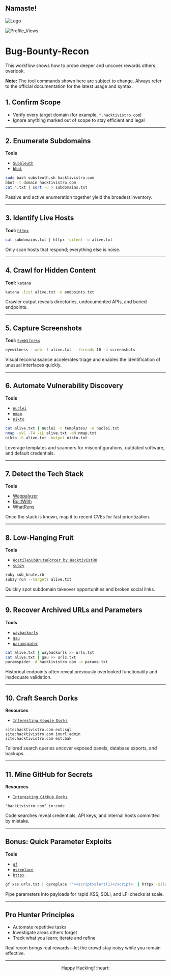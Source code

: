 ## Namaste! 

![Logo](https://github.com/user-attachments/assets/ce14e2ed-d195-43d6-8f89-eeb81fba33b0)

![Profile_Views](https://komarev.com/ghpvc/?username=HacktivistRO&style=for-the-badge)

# Bug-Bounty-Recon
This workflow shows how to probe deeper and uncover rewards others overlook.

**Note:** The tool commands shown here are subject to change. Always refer to the official documentation for the latest usage and syntax.

## 1. Confirm Scope

- Verify every target domain (for example, `*.hacktivistro.com`)
- Ignore anything marked out of scope to stay efficient and legal

---

## 2. Enumerate Subdomains

**Tools**

- [`SubSleuth`](https://github.com/HacktivistRO/SubSleuth)
- [`bbot`](https://github.com/blacklanternsecurity/bbot)

```bash
sudo bash subsleuth.sh hacktivistro.com
bbot -t domain hacktivistro.com
cat *.txt | sort -u > subdomains.txt
```
Passive and active enumeration together yield the broadest inventory.

---

## 3. Identify Live Hosts

**Tool:** [`httpx`](https://github.com/projectdiscovery/httpx)

```bash
cat subdomains.txt | httpx -silent -o alive.txt
```
Only scan hosts that respond; everything else is noise.

---

## 4. Crawl for Hidden Content

**Tool:** [`katana`](https://github.com/projectdiscovery/katana)

```bash
katana -list alive.txt -o endpoints.txt
```

Crawler output reveals directories, undocumented APIs, and buried endpoints.

---

## 5. Capture Screenshots

**Tool:** [`EyeWitness`](https://github.com/FortyNorthSecurity/EyeWitness)

```bash
eyewitness --web -f alive.txt --threads 10 -d screenshots
```

Visual reconnaissance accelerates triage and enables the identification of unusual interfaces quickly.

---

## 6. Automate Vulnerability Discovery

**Tools**

- [`nuclei`](https://github.com/projectdiscovery/nuclei)
- [`nmap`](https://nmap.org/)
- [`nikto`](https://github.com/sullo/nikto)

```bash
cat alive.txt | nuclei -t templates/ -o nuclei.txt
nmap -sVC -T4 -iL alive.txt -oN nmap.txt
nikto -h alive.txt -output nikto.txt
```
Leverage templates and scanners for misconfigurations, outdated software, and default credentials.

---

## 7. Detect the Tech Stack
**Tools**

- [Wappalyzer](https://www.wappalyzer.com/)
- [BuiltWith](https://builtwith.com/)
- [WhatRuns](https://www.whatruns.com/)

Once the stack is known, map it to recent CVEs for fast prioritization.

---

## 8. Low‑Hanging Fruit

**Tools**

- [`HostileSubBruteForcer by HacktivistRO`](https://github.com/HacktivistRO/HostileSubBruteForcer)
- [`subzy`](https://github.com/LukaSikic/subzy)

```bash
ruby sub_brute.rb
subzy run --targets alive.txt
```

Quickly spot subdomain takeover opportunities and broken social links.

---

## 9. Recover Archived URLs and Parameters

**Tools**

- [`waybackurls`](https://github.com/tomnomnom/waybackurls)
- [`gau`](https://github.com/lc/gau)
- [`paramspider`](https://github.com/devanshbatham/paramspider)

```bash
cat alive.txt | waybackurls >> urls.txt
cat alive.txt | gau >> urls.txt
paramspider -d hacktivistro.com -o params.txt
```

Historical endpoints often reveal previously overlooked functionality and inadequate validation.

---

## 10. Craft Search Dorks
**Resources**
- [`Interesting Google Dorks`](https://github.com/HacktivistRO/Bug-Bounty-Wordlists/tree/master/Wordlists#:~:text=2%20years%20ago-,google%2Ddorks%2Dfor%2Dsecrets.txt,-Google%20Dorks%20for)

```text
site:hacktivistro.com ext:sql
site:hacktivistro.com inurl:admin
site:hacktivistro.com ext:bak
```

Tailored search queries uncover exposed panels, database exports, and backups.

---

## 11. Mine GitHub for Secrets
**Resources**
- [`Interesting GitHub Dorks`](https://github.com/HacktivistRO/Bug-Bounty-Wordlists/tree/master/Wordlists#:~:text=2%20years%20ago-,github%2Ddorks%2Dfor%2Dsecrets.txt,-Wordlist%20for%20GitHub)

```text
"hacktivistro.com" in:code
```

Code searches reveal credentials, API keys, and internal hosts committed by mistake.

---

## Bonus: Quick Parameter Exploits

**Tools**

- [`gf`](https://github.com/tomnomnom/gf)
- [`qsreplace`](https://github.com/tomnomnom/qsreplace)
- [`httpx`](https://github.com/projectdiscovery/httpx)

```bash
gf xss urls.txt | qsreplace '"><script>alert(1)</script>' | httpx -silent
```

Pipe parameters into payloads for rapid XSS, SQLi, and LFI checks at scale.

---

## Pro Hunter Principles

- Automate repetitive tasks  
- Investigate areas others forget  
- Track what you learn; iterate and refine  

Real recon brings real rewards—let the crowd stay noisy while you remain effective.

---

<p align="center">
Happy Hacking! :heart:
</p> 
